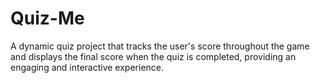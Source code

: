 # Quiz-Me
A dynamic quiz project that tracks the user's score throughout the game and displays the final score when the quiz is completed, providing an engaging and interactive experience.
